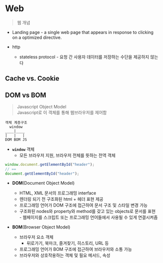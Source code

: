 # Web

> 웹 개념

* Landing page - a single web page that appears in response to clicking on a optimized directive.

* http
  * stateless protocol - 요청 간 사용자 데이터를 저장하는 수단을 제공하지 않는다


## Cache vs. Cookie


## DOM vs BOM

> Javascript Object Model\
> Javascript로 이 객체를 통해 웹브라우저를 제어함

```
객체 계층구조
  window
____|____
|   |   |
DOM BOM JS
```

* **`window`** 객체
  * 모든 브라우저 지원, 브라우저 전체를 뜻하는 전역 객체

```js
window.document.getElementById("header");
// == 
document.getElementById("header");
```

* **DOM**(Document Object Model)
  * HTML, XML 문서의 프로그래밍 interface
  * 렌더링 되기 전 구조화된 html + 헤더 표현 제공
  * 프로그래밍 언어가 DOM 구조에 접근하여 문서 구조 및 스타일 변경 가능
  * 구조화된 nodes와 property와 method를 갖고 있는 objects로 문서를 표현 - 웹페이지를 스크립트 또는 프로그래밍 언어들에서 사용될 수 있게 연결시켜줌
  
* **BOM**(Browser Object Model)
  * 브라우저 요소 객체
    * 뒤로가기, 북마크, 즐겨찾기, 히스토리, URL 등
  * 프로그래밍 언어가 BOM 구조에 접근하여 브라우저와 소통 가능
  * 브라우저와 상호작용하는 객체 및 필요 메서드, 속성